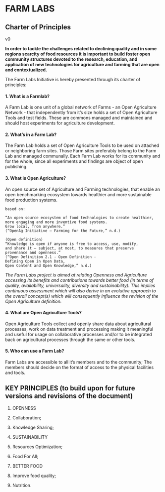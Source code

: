 # FARM LABS
## Charter of Principles
v0

**In order to tackle the challenges related to declining quality and in some regions scarcity of food resources it is important to build foster open community structures devoted to the research, education, and application of new technologies for agriculture and farming that are open and contextualized.**

The Farm Labs Initiative is hereby presented through its charter of principles:

#### 1. What is a Farmlab?

A Farm Lab is one unit of a global network of Farms - an Open Agriculture Network - that independently from it’s size holds a set of Open Agriculture Tools and test fields.
These are commons managed and maintained and should host experiments for agriculture development.


#### 2. What’s in a Farm Lab?

The Farm Lab holds a set of Open Agriculture Tools to be used on attached or neighboring farm sites. Those Farm sites preferably belong to the Farm Lab and managed communally.
Each Farm Lab works for its community and for the whole, since all experiments and findings are object of open publishing.

 #### 3. What is Open Agriculture?

 An open source set of Agriculture and Farming technologies, that enable an open benchmarking ecosystem towards healthier and more sustainable food production systems.

 ```
 based on:

“An open source ecosystem of food technologies to create healthier,
more engaging and more inventive food systems.
Grow local, from anywhere.”
(“OpenAg Initiative — Farming for the Future,” n.d.)

(Open definition)
“Knowledge is open if anyone is free to access, use, modify,
and share it — subject, at most, to measures that preserve
provenance and openness.”
(“Open Definition 2.1 - Open Definition -
Defining Open in Open Data,
Open Content and Open Knowledge,” n.d.)
```

*The Farm Labs project is aimed at relating Openness and Agriculture accessing its benefits and contributions towards better food (in terms of quality, availability, universality, diversity and sustainability). This implies continuous assessment which will also derive in an evolutive approach to the overall concept(s) which will consequently influence the revision of the Open Agriculture definition.*

#### 4. What are Open Agriculture Tools?

Open Agriculture Tools collect and openly share data about agricultural processes, work on data treatment and processing making it meaningful and useful for usage on collaborative processes and/or to be integrated back on agricultural processes through the same or other tools.

#### 5. Who can use a Farm Lab?
Farm Labs are accessible to all it’s members and to the community;
The members should decide on the format of access to the physical facilities and tools.

## KEY PRINCIPLES (to build upon for future versions and revisions of the document)

1. OPENNESS
  1. Collaboration;
  2. Knowledge Sharing;

2. SUSTAINABILITY
  1. Resources Optimization;
  2. Food For All;

3. BETTER FOOD
  1. Improve food quality;
  2. Nutrition.
